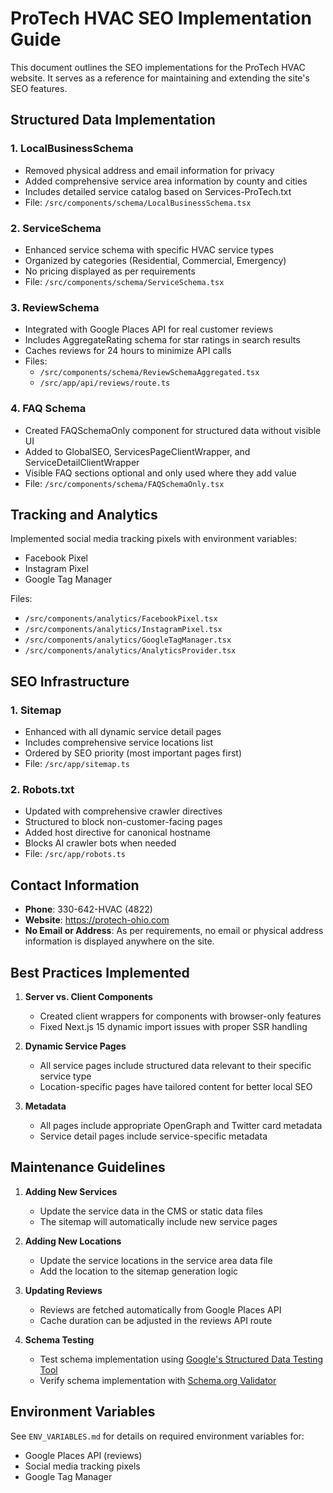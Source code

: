 # ProTech HVAC SEO Implementation Guide

This document outlines the SEO implementations for the ProTech HVAC website. It serves as a reference for maintaining and extending the site's SEO features.

## Structured Data Implementation

### 1. LocalBusinessSchema
- Removed physical address and email information for privacy
- Added comprehensive service area information by county and cities
- Includes detailed service catalog based on Services-ProTech.txt
- File: `/src/components/schema/LocalBusinessSchema.tsx`

### 2. ServiceSchema
- Enhanced service schema with specific HVAC service types
- Organized by categories (Residential, Commercial, Emergency)
- No pricing displayed as per requirements
- File: `/src/components/schema/ServiceSchema.tsx`

### 3. ReviewSchema
- Integrated with Google Places API for real customer reviews
- Includes AggregateRating schema for star ratings in search results
- Caches reviews for 24 hours to minimize API calls
- Files:
  - `/src/components/schema/ReviewSchemaAggregated.tsx`
  - `/src/app/api/reviews/route.ts`

### 4. FAQ Schema
- Created FAQSchemaOnly component for structured data without visible UI
- Added to GlobalSEO, ServicesPageClientWrapper, and ServiceDetailClientWrapper
- Visible FAQ sections optional and only used where they add value
- File: `/src/components/schema/FAQSchemaOnly.tsx`

## Tracking and Analytics

Implemented social media tracking pixels with environment variables:

- Facebook Pixel
- Instagram Pixel
- Google Tag Manager

Files:
- `/src/components/analytics/FacebookPixel.tsx`
- `/src/components/analytics/InstagramPixel.tsx`
- `/src/components/analytics/GoogleTagManager.tsx`
- `/src/components/analytics/AnalyticsProvider.tsx`

## SEO Infrastructure

### 1. Sitemap
- Enhanced with all dynamic service detail pages
- Includes comprehensive service locations list
- Ordered by SEO priority (most important pages first)
- File: `/src/app/sitemap.ts`

### 2. Robots.txt
- Updated with comprehensive crawler directives
- Structured to block non-customer-facing pages
- Added host directive for canonical hostname
- Blocks AI crawler bots when needed
- File: `/src/app/robots.ts`

## Contact Information

- **Phone**: 330-642-HVAC (4822)
- **Website**: https://protech-ohio.com
- **No Email or Address**: As per requirements, no email or physical address information is displayed anywhere on the site.

## Best Practices Implemented

1. **Server vs. Client Components**
   - Created client wrappers for components with browser-only features
   - Fixed Next.js 15 dynamic import issues with proper SSR handling

2. **Dynamic Service Pages**
   - All service pages include structured data relevant to their specific service type
   - Location-specific pages have tailored content for better local SEO

3. **Metadata**
   - All pages include appropriate OpenGraph and Twitter card metadata
   - Service detail pages include service-specific metadata

## Maintenance Guidelines

1. **Adding New Services**
   - Update the service data in the CMS or static data files
   - The sitemap will automatically include new service pages

2. **Adding New Locations**
   - Update the service locations in the service area data file
   - Add the location to the sitemap generation logic

3. **Updating Reviews**
   - Reviews are fetched automatically from Google Places API
   - Cache duration can be adjusted in the reviews API route

4. **Schema Testing**
   - Test schema implementation using [Google's Structured Data Testing Tool](https://search.google.com/test/rich-results)
   - Verify schema implementation with [Schema.org Validator](https://validator.schema.org/)

## Environment Variables

See `ENV_VARIABLES.md` for details on required environment variables for:
- Google Places API (reviews)
- Social media tracking pixels
- Google Tag Manager
